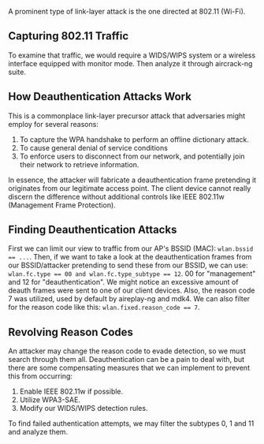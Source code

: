 A prominent type of link-layer attack is the one directed at 802.11 (Wi-Fi).

## Capturing 802.11 Traffic

To examine that traffic, we would require a WIDS/WIPS system or a wireless interface equipped with monitor mode.
Then analyze it through aircrack-ng suite.

## How Deauthentication Attacks Work

This is a commonplace link-layer precursor attack that adversaries might employ for several reasons:
1. To capture the WPA handshake to perform an offline dictionary attack.
2. To cause general denial of service conditions
3. To enforce users to disconnect from our network, and potentially join their network to retrieve information.

In essence, the attacker will fabricate a deauthentication frame pretending it originates from our legitimate access point.
The client device cannot really discern the difference without additional controls like IEEE 802.11w (Management Frame Protection).

## Finding Deauthentication Attacks

First we can limit our view to traffic from our AP's BSSID (MAC): `wlan.bssid == ...`.
Then, if we want to take a look at the deauthentication frames from our BSSID/attacker pretending to send these from our BSSID, we can use: `wlan.fc.type == 00 and wlan.fc.type_subtype == 12`.
00 for "management" and 12 for "deauthentication".
We might notice an excessive amount of deauth frames were sent to one of our client devices. Also, the reason code 7 was utilized, used by default by aireplay-ng and mdk4.
We can also filter for the reason code like this: `wlan.fixed.reason_code == 7`.

## Revolving Reason Codes

An attacker may change the reason code to evade detection, so we must search through them all.
Deauthentication can be a pain to deal with, but there are some compensating measures that we can implement to prevent this from occurring:
1. Enable IEEE 802.11w if possible.
2. Utilize WPA3-SAE.
3. Modify our WIDS/WIPS detection rules.

To find failed authentication attempts, we may filter the subtypes 0, 1 and 11 and analyze them.
